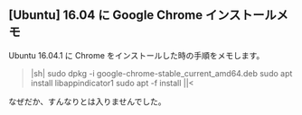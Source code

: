 ## [Ubuntu] 16.04 に Google Chrome インストールメモ

Ubuntu 16.04.1 に Chrome をインストールした時の手順をメモします。

>|sh|
sudo dpkg -i google-chrome-stable_current_amd64.deb 
sudo apt install libappindicator1 
sudo apt -f install
||<

なぜだか、すんなりとは入りませんでした。

